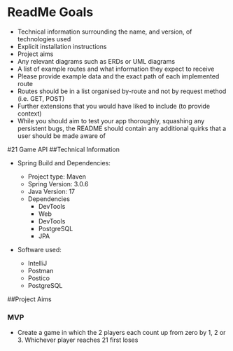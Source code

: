 # ReadMe Goals
* Technical information surrounding the name, and version, of technologies used
* Explicit installation instructions
* Project aims
* Any relevant diagrams such as ERDs or UML diagrams
* A list of example routes and what information they expect to receive
* Please provide example data and the exact path of each implemented route
* Routes should be in a list organised by-route and not by request method (i.e. GET, POST)
* Further extensions that you would have liked to include (to provide context)
* While you should aim to test your app thoroughly, squashing any persistent bugs, the README should contain any additional quirks that a user should be made aware of


#21 Game API
##Technical Information

* Spring Build and Dependencies: 
	* Project type: Maven	
	* Spring Version: 3.0.6
	* Java Version: 17
	* Dependencies
		* DevTools
		* Web
		* DevTools
		* PostgreSQL
		* JPA

* Software used: 
	* IntelliJ
	* Postman
	* Postico
	* PostgreSQL



##Project Aims
 
### MVP

* Create a game in which the 2 players each count up from zero by 1, 2 or 3. Whichever player reaches 21 first loses


